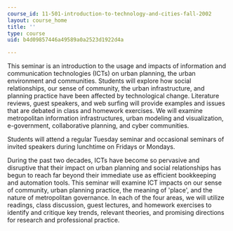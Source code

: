 ```yaml
---
course_id: 11-501-introduction-to-technology-and-cities-fall-2002
layout: course_home
title: ''
type: course
uid: b4d09857446a49589a0a2523d1922d4a

---
```

This seminar is an introduction to the usage and impacts of information and communication technologies (ICTs) on urban planning, the urban environment and communities. Students will explore how social relationships, our sense of community, the urban infrastructure, and planning practice have been affected by technological change. Literature reviews, guest speakers, and web surfing will provide examples and issues that are debated in class and homework exercises. We will examine metropolitan information infrastructures, urban modeling and visualization, e-government, collaborative planning, and cyber communities.

Students will attend a regular Tuesday seminar and occasional seminars of invited speakers during lunchtime on Fridays or Mondays.

During the past two decades, ICTs have become so pervasive and disruptive that their impact on urban planning and social relationships has begun to reach far beyond their immediate use as efficient bookkeeping and automation tools. This seminar will examine ICT impacts on our sense of community, urban planning practice, the meaning of 'place', and the nature of metropolitan governance. In each of the four areas, we will utilize readings, class discussion, guest lectures, and homework exercises to identify and critique key trends, relevant theories, and promising directions for research and professional practice.
